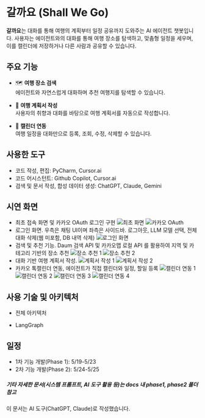 # 갈까요 (Shall We Go)

**갈까요**는 대화를 통해 여행의 계획부터 일정 공유까지 도와주는 AI 에이전트 챗봇입니다. 사용자는 에이전트와의 대화를 통해 여행 장소를 탐색하고, 맞춤형 일정을 세우며, 이를 캘린더에 저장하거나 다른 사람과 공유할 수 있습니다.

## 주요 기능

- 🗺️ **여행 장소 검색**  
  에이전트와 자연스럽게 대화하며 추천 여행지를 탐색할 수 있습니다.

- 📝 **여행 계획서 작성**  
  사용자의 취향과 대화를 바탕으로 여행 계획서를 자동으로 작성합니다.

- 📅 **캘린더 연동**  
  여행 일정을 대화만으로 등록, 조회, 수정, 삭제할 수 있습니다.

## 사용한 도구

- 코드 작성, 편집: PyCharm, Cursor.ai
- 코드 어시스턴트: Github Copilot, Cursor.ai
- 검색 및 문서 작성, 합성 데이터 생성: ChatGPT, Claude, Gemini

## 시연 화면
- 최초 접속 화면 및 카카오 OAuth 로그인 구현
![최초 화면](./images/0_shallwego.png)
![카카오 OAuth](./images/1_kakao_oauth.png)
- 로그인 화면. 우측은 채팅 UI이며 좌측은 사이드바. 로그아웃, LLM 모델 선택, 전체 대화 삭제(웹 미포함, DB 내역 삭제)
![로그인 화면](./images/2_screen.png)
- 검색 및 추천 기능. Daum 검색 API 및 카카오맵 로컬 API 를 활용하여 지역 및 카테고리 기반의 장소 추천
![장소 추천 1](./images/3_search.png)
![장소 추천 2](./images/4_search.png)
- 대화 기반 여행 계획서 작성.
![계획서 작성 1](./images/5_plan.png)
![계획서 작성 2](./images/6_plan.png)
- 카카오 톡캘린더 연동, 에이전트가 직접 캘린더와 일정, 할일 등록
![캘린더 연동 1](./images/7_calendar.png)
![캘린더 연동 2](./images/8_calendar.png)
![캘린더 연동 3](./images/9_calendar.png)
![캘린더 연동 4](./images/10_calendar.png)

## 사용 기술 및 아키텍처
- 전체 아키텍처

- LangGraph

## 일정

- 1차 기능 개발(Phase 1): 5/19-5/23 
- 2차 기능 개발(Phase 2): 5/24-5/25

##### 기타 자세한 문서(시스템 프롬프트, AI 도구 활용 등)는 docs 내 phase1, phase2 폴더 참고

이 문서는 AI 도구(ChatGPT, Claude)로 작성했습니다.